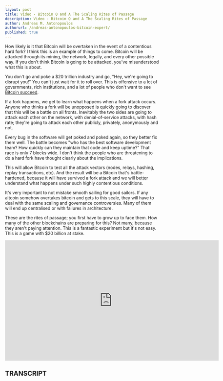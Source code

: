 ```yaml
---
layout: post
title: Video - Bitcoin Q and A The Scaling Rites of Passage
description: Video - Bitcoin Q and A The Scaling Rites of Passage
author: Andreas M. Antonopoulos
authorurl: /andreas-antonopoulos-bitcoin-expert/
published: true
---
```


<p>How likely is it that Bitcoin will be overtaken in the event of a contentious hard fork? I think this is an example of things to come. Bitcoin will be attacked through its mining, the network, legally, and every other possible way. If you don't think Bitcoin is going to be attacked, you've misunderstood what this is about. </p>

<p>You don't go and poke a $20 trillion industry and go, "Hey, we're going to disrupt you!" You can't just wait for it to roll over. This is offensive to a lot of governments, rich institutions, and a lot of people who don't want to see <a href="/bitcoin-privacy-technologies-zerocash-confidential-transactions/">Bitcoin succeed</a>. </p>

<p>If a fork happens, we get to learn what happens when a fork attack occurs. Anyone who thinks a fork will be unopposed is quickly going to discover that this will be a battle on all fronts. Inevitably the two sides are going to attack each other on the network, with denial-of-service attacks, with hash rate; they're going to attack each other publicly, privately, anonymously and not. </p>

<p>Every bug in the software will get poked and poked again, so they better fix them well. The battle becomes "who has the best software development team? How quickly can they maintain that code and keep uptime?" That race is only 7 blocks wide. I don't think the people who are threatening to do a hard fork have thought clearly about the implications. </p>

<p>This will allow Bitcoin to test all the attack vectors (nodes, relays, hashing, replay transactions, etc). And the result will be a Bitcoin that's battle-hardened, because it will have survived a fork attack and we will better understand what happens under such highly contentious conditions. </p>

<p>It's very important to not mistake smooth sailing for good sailors. If any altcoin somehow overtakes bitcoin and gets to this scale, they will have to deal with the same scaling and governance controversies. Many of them will end up centralised or with failures in architecture. </p>

<p>These are the rites of passage; you first have to grow up to face them. How many of the other blockchains are preparing for this? Not many, because they aren't paying attention. This is a fantastic experiment but it's not easy. This is a game with $20 billion at stake.</p>

<center><iframe width="700" height="394" src="https://www.youtube.com/embed/rZi86_ovB3Y?list=PLPQwGV1aLnTsHvzevl9BAUlfsfwFfU7aP" frameborder="0" allowfullscreen></iframe></center>

<h2>TRANSCRIPT</h2>
